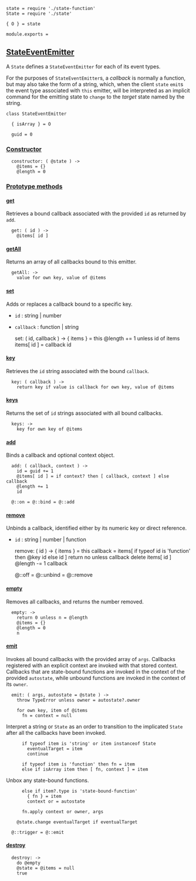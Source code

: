     state = require './state-function'
    State = require './state'

    { O } = state

    module.exports =



## [StateEventEmitter](#state-event-emitter)

A `State` defines a `StateEventEmitter` for each of its event types.

For the purposes of `StateEventEmitter`s, a *callback* is normally a function,
but may also take the form of a string, which, when the client `state`
`emit`s the event type associated with `this` emitter, will be interpreted as
an implicit command for the emitting state to `change` to the *target* state
named by the string.

    class StateEventEmitter

      { isArray } = O

      guid = 0


### [Constructor](#state-event-emitter--constructor)

      constructor: ( @state ) ->
        @items = {}
        @length = 0



### [Prototype methods](#state-event-emitter--prototype-methods)


#### [get](#state-event-emitter--prototype--get)

Retrieves a bound callback associated with the provided `id` as returned by
`add`.

      get: ( id ) ->
        @items[ id ]


#### [getAll](#state-event-emitter--prototype--get-all)

Returns an array of all callbacks bound to this emitter.

      getAll: ->
        value for own key, value of @items


#### [set](#state-event-emitter--prototype--set)

Adds or replaces a callback bound to a specific key.

  * `id` : string | number
  * `callback` : function | string

      set: ( id, callback ) ->
        { items } = this
        @length += 1 unless id of items
        items[ id ] = callback
        id


#### [key](#state-event-emitter--prototype--key)

Retrieves the `id` string associated with the bound `callback`.

      key: ( callback ) ->
        return key if value is callback for own key, value of @items


#### [keys](#state-event-emitter--prototype--keys)

Returns the set of `id` strings associated with all bound callbacks.

      keys: ->
        key for own key of @items


#### [add](#state-event-emitter--prototype--add)

Binds a callback and optional context object.

      add: ( callback, context ) ->
        id = guid += 1
        @items[ id ] = if context? then [ callback, context ] else callback
        @length += 1
        id

      @::on = @::bind = @::add


#### [remove](#state-event-emitter--prototype--remove)

Unbinds a callback, identified either by its numeric key or direct reference.

  * `id` : string | number | function

      remove: ( id ) ->
        { items } = this
        callback = items[ if typeof id is 'function' then @key id else id ]
        return no unless callback
        delete items[ id ]
        @length -= 1
        callback

      @::off = @::unbind = @::remove


#### [empty](#state-event-emitter--prototype--empty)

Removes all callbacks, and returns the number removed.

      empty: ->
        return 0 unless n = @length
        @items = {}
        @length = 0
        n


#### [emit](#state-event-emitter--prototype--emit)

Invokes all bound callbacks with the provided array of `args`. Callbacks
registered with an explicit context are invoked with that stored context.
Callbacks that are state-bound functions are invoked in the context of the
provided `autostate`, while unbound functions are invoked in the context of
its `owner`.

      emit: ( args, autostate = @state ) ->
        throw TypeError unless owner = autostate?.owner

        for own key, item of @items
          fn = context = null

Interpret a string or `State` as an order to transition to the implicated
`State` after all the callbacks have been invoked.

          if typeof item is 'string' or item instanceof State
            eventualTarget = item
            continue

          if typeof item is 'function' then fn = item
          else if isArray item then [ fn, context ] = item

Unbox any state-bound functions.

          else if item?.type is 'state-bound-function'
            { fn } = item
            context or = autostate

          fn.apply context or owner, args

        @state.change eventualTarget if eventualTarget

      @::trigger = @::emit


#### [destroy](#state-event-emitter--prototype--destroy)

      destroy: ->
        do @empty
        @state = @items = null
        true
